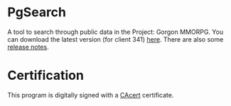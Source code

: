 # PgSearch

A tool to search through public data in the Project: Gorgon MMORPG. You can download the latest version (for client 341) [here](https://github.com/dlebansais/PgSearch-Disclosed/releases/download/v1.1.341.556/PgSearch.exe).
There are also some [release notes](https://github.com/dlebansais/PgSearch-Disclosed/blob/master/ReleaseNotes.md).

# Certification
This program is digitally signed with a [CAcert](https://www.cacert.org/) certificate.

